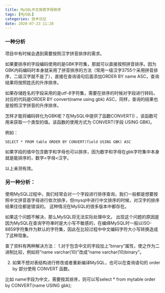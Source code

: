 ```yaml
---
title: MySQL中文按首字母排序 
tags: [MySQL]
categories: 技术日记
date: 2020-07-23 11:28
---
```


### 一种分析

项目中有时候会遇到需要按照汉字拼音排序的需求。

如果要排序的字段编码使用的是GBK字符集，那就可以直接按照拼音排序。因为GBK内码编码时本身就采用了拼音排序的方法（常用一级汉字3755个采用拼音排序，二级汉字就不是了），直接在查询语句后面添加ORDER BY name ASC，查询结果将按照姓氏的升序排序。

如果存储姓名的字段采用的是utf-8字符集，需要在排序的时候对字段进行转码，对应的代码是ORDER BY convert(name using gbk) ASC，同样，查询的结果也是按照汉字拼音的升序排序。

怎样才能将编码转化为GBK呢？在MySQL中提供了函数CONVERT() ，该函数可用来获取一个类型的值。该函数的使用方式为 CONVERT(字段 USING GBK)。

例如：
	
	SELECT * FROM table ORDER BY CONVERT(field USING GBK) ASC

如果字段的值中包含数字和字母也可以排序，因为数字和字母在gbk字符集中本身就是能排序的，数字<字母<汉字。

以上亲测有效。

### 另一种分析：

使用MySQL过程中，我们经常会对一个字段进行排序查询，我们一般都是想要按照中文拼音首字母进行依次排序，但mysql中进行中文排序的时候，对汉字的排序结果往往都是错误的。 这种情况在MySQL的很多版本中都存在。

如果这个问题不解决，那么MySQL将无法实际处理中文。 出现这个问题的原因是因为MySQL在查询字符串时是大小写不敏感的，在编绎MySQL时一般以ISO-8859字符集作为默认的字符集，因此在比较过程中中文编码字符大小写转换造成了这种现象。

查了资料有两种解决方法：
1.对于包含中文的字段加上”binary”属性，使之作为二进制比较，例如将”name varchar(10)”改成”name varchar(10)binary”。

2. 如果不想对表结构进行修改或者重新编译MySQL，也可以在查询语句的 order by 部分使用 CONVERT 函数。

比如 name字段为中文，需要按其排序，则可以写select * from mytable order by CONVERT(name USING gbk);
　　




